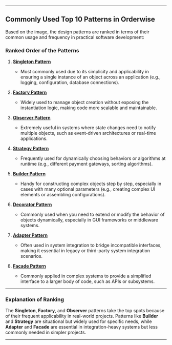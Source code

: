 
---

## Commonly Used Top 10 Patterns in Orderwise

Based on the image, the design patterns are ranked in terms of their common usage and frequency in practical software development:

### **Ranked Order of the Patterns**
1. **[Singleton Pattern](https://github.com/bhargavvc/topics/tree/main/design-patterns/singleton)**  
   - Most commonly used due to its simplicity and applicability in ensuring a single instance of an object across an application (e.g., logging, configuration, database connections).

2. **[Factory Pattern](https://github.com/bhargavvc/topics/tree/main/design-patterns/factory)**  
   - Widely used to manage object creation without exposing the instantiation logic, making code more scalable and maintainable.

3. **[Observer Pattern](https://github.com/bhargavvc/topics/tree/main/design-patterns/observer)**  
   - Extremely useful in systems where state changes need to notify multiple objects, such as event-driven architectures or real-time applications.

4. **[Strategy Pattern](https://github.com/bhargavvc/topics/tree/main/design-patterns/strategy)**  
   - Frequently used for dynamically choosing behaviors or algorithms at runtime (e.g., different payment gateways, sorting algorithms).

5. **[Builder Pattern](https://github.com/bhargavvc/topics/tree/main/design-patterns/builder)**  
   - Handy for constructing complex objects step by step, especially in cases with many optional parameters (e.g., creating complex UI elements or assembling configurations).

6. **[Decorator Pattern](https://github.com/bhargavvc/topics/tree/main/design-patterns/decorator)**  
   - Commonly used when you need to extend or modify the behavior of objects dynamically, especially in GUI frameworks or middleware systems.

7. **[Adapter Pattern](https://github.com/bhargavvc/topics/tree/main/design-patterns/adapter)**  
   - Often used in system integration to bridge incompatible interfaces, making it essential in legacy or third-party system integration scenarios.

8. **[Facade Pattern](https://github.com/bhargavvc/topics/tree/main/design-patterns/facade)**  
   - Commonly applied in complex systems to provide a simplified interface to a larger body of code, such as APIs or subsystems.

---

### **Explanation of Ranking**
The **Singleton**, **Factory**, and **Observer** patterns take the top spots because of their frequent applicability in real-world projects. Patterns like **Builder** and **Strategy** are situational but widely used for specific needs, while **Adapter** and **Facade** are essential in integration-heavy systems but less commonly needed in simpler projects.

---
